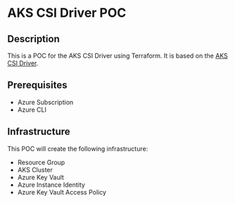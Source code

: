 # AKS CSI Driver POC

## Description
This is a POC for the AKS CSI Driver using Terraform. It is based on the [AKS CSI Driver](https://learn.microsoft.com/en-us/azure/aks/csi-secrets-store-driver).

## Prerequisites
- Azure Subscription
- Azure CLI

## Infrastructure

This POC will create the following infrastructure:
- Resource Group
- AKS Cluster
- Azure Key Vault
- Azure Instance Identity
- Azure Key Vault Access Policy
